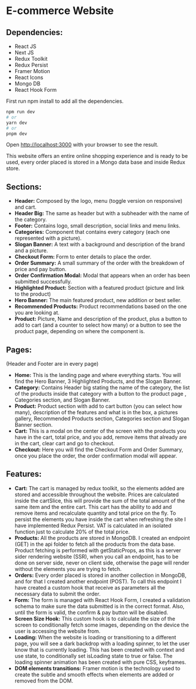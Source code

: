 # **E-commerce Website**

## **Dependencies:**

- React JS
- Next JS
- Redux Toolkit
- Redux Persist
- Framer Motion
- React Icons
- Mongo DB
- React Hook Form

First run npm install to add all the dependencies.

```bash
npm run dev
# or
yarn dev
# or
pnpm dev
```

Open [http://localhost:3000](http://localhost:3000) with your browser to see the result.

This website offers an entire online shopping experience and is ready to be used, every order placed is stored in a Mongo data base and inside Redux store.

## **Sections:**

- **Header:** Composed by the logo, menu (toggle version on responsive) and cart.
- **Header Big:** The same as header but with a subheader with the name of the category.
- **Footer:** Contains logo, small description, social links and menu links.
- **Categories:** Component that contains every category (each one represented with a picture).
- **Slogan Banner:** A text with a background and description of the brand and a picture.
- **Checkout Form:** Form to enter details to place the order.
- **Order Summary:** A small summary of the order with the breakdown of price and pay button.
- **Order Confirmation Modal:** Modal that appears when an order has been submitted successfully.
- **Highlighted Product:** Section with a featured product (picture and link to the product)
- **Hero Banner:** The main featured product, new addition or best seller.
- **Recommended Products:** Product recommendations based on the one you are looking at.
- **Product:** Picture, Name and description of the product, plus a button to add to cart (and a counter to select how many) or a button to see the product page, depending on where the component is.

## **Pages:**

(Header and Footer are in every page)

- **Home:** This is the landing page and where everything starts. You will find the Hero Banner, 3 Highlighted Products, and the Slogan Banner.
- **Category:** Contains Header big stating the name of the category, the list of the products inside that category with a button to the product page , Categories section, and Slogan Banner.
- **Product:** Product section with add to cart button (you can select how many), description of the features and what is in the box, a pictures gallery, Recommended Products section, Categories section and Slogan Banner section.
- **Cart:** This is a modal on the center of the screen with the products you have in the cart, total price, and you add, remove items that already are in the cart, clear cart and go to checkout.
- **Checkout:** Here you will find the Checkout Form and Order Summary, once you place the order, the order confirmation modal will appear.

## Features:

- **Cart:** The cart is managed by redux toolkit, so the elements added are stored and accessible throughout the website. Prices are calculated inside the cartSlice, this will provide the sum of the total amount of the same item and the entire cart. This cart has the ability to add and remove items and recalculate quantity and total price on the fly. To persist the elements you have inside the cart when refreshing the site I have implemented Redux Persist. VAT is calculated in an isolated function just to calculate 20% of the total price.
- **Products:** All the products are stored in MongoDB. I created an endpoint (GET) in the api folder to fetch all the products from the data base. Product fetching is performed with getStaticProps, as this is a server sider rendering website (SSR), when you call an endpoint, has to be done on server side, never on client side, otherwise the page will render without the elements you are trying to fetch.
- **Orders:** Every order placed is stored in another collection in MongoDB, and for that I created another endpoint (POST). To call this endpoint I have created a custom hook that receive as parameters all the necessary data to submit the order.
- **Form:** The form is managed with React Hook Form, I created a validation schema to make sure the data submitted is in the correct format. Also, until the form is valid, the confirm & pay button will be disabled.
- **Screen Size Hook:** This custom hook is to calculate the size of the screen to conditionally fetch some images, depending on the device the user is accessing the website from.
- **Loading:** When the website is loading or transitioning to a different page, you will see a dark backdrop with a loading spinner, to let the user know that is currently loading. This has been created with context and use state, to conditionally set isLoading state to true or false. The loading spinner animation has been created with pure CSS, keyframes.
- **DOM elements transitions:** Framer motion is the technology used to create the subtle and smooth effects when elements are added or removed from the DOM.
